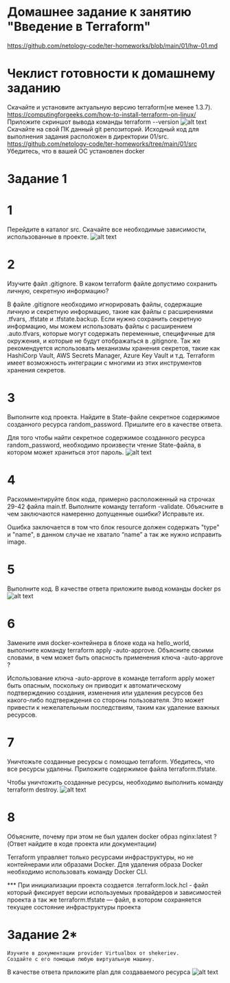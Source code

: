 # Домашнее задание к занятию "Введение в Terraform"
https://github.com/netology-code/ter-homeworks/blob/main/01/hw-01.md

# Чеклист готовности к домашнему заданию
Скачайте и установите актуальную версию terraform(не менее 1.3.7). 
https://computingforgeeks.com/how-to-install-terraform-on-linux/
Приложите скриншот вывода команды terraform --version
![alt text](https://github.com/EminChm/netology-homeworks-2023/blob/main/01.png)
Скачайте на свой ПК данный git репозиторий. Исходный код для выполнения задания расположен в директории 01/src.
https://github.com/netology-code/ter-homeworks/tree/main/01/src
Убедитесь, что в вашей ОС установлен docker

# Задание 1

# 1
Перейдите в каталог src. Скачайте все необходимые зависимости, использованные в проекте.
![alt text](https://github.com/EminChm/netology-homeworks-2023/blob/main/02.png)

# 2
Изучите файл .gitignore. В каком terraform файле допустимо сохранить личную, секретную информацию?

В файле .gitignore необходимо игнорировать файлы, содержащие личную и секретную информацию, такие как файлы с расширениями .tfvars, .tfstate и .tfstate.backup. Если нужно сохранить секретную информацию, мы можем использовать файлы с расширением .auto.tfvars, которые могут содержать переменные, специфичные для окружения, и которые не будут отображаться в .gitignore.
Так же рекомендуется использовать механизмы хранения секретов, такие как HashiCorp Vault, AWS Secrets Manager, Azure Key Vault и т.д. Terraform имеет возможность интеграции с многими из этих инструментов хранения секретов.

# 3
Выполните код проекта. Найдите в State-файле секретное содержимое созданного ресурса random_password. Пришлите его в качестве ответа.

Для того чтобы найти секретное содержимое созданного ресурса random_password, необходимо произвести чтение State-файла, в котором может храниться этот пароль. 
![alt text](https://github.com/EminChm/netology-homeworks-2023/blob/main/03.png)

# 4
Раскомментируйте блок кода, примерно расположенный на строчках 29-42 файла main.tf. Выполните команду terraform -validate. Объясните в чем заключаются намеренно допущенные ошибки? Исправьте их.

Ошибка заключается в том что блок resource должен содержать "type" и "name", в данном случае не хватало “name” а так же нужно исправить image.

# 5
Выполните код. В качестве ответа приложите вывод команды docker ps
![alt text](https://github.com/EminChm/netology-homeworks-2023/blob/main/04.png)

# 6
Замените имя docker-контейнера в блоке кода на hello_world, выполните команду terraform apply -auto-approve. Объясните своими словами, в чем может быть опасность применения ключа -auto-approve ?

Использование ключа -auto-approve в команде terraform apply может быть опасным, поскольку он приводит к автоматическому подтверждению создания, изменения или удаления ресурсов без какого-либо подтверждения со стороны пользователя. Это может привести к нежелательным последствиям, таким как удаление важных ресурсов.

# 7
Уничтожьте созданные ресурсы с помощью terraform. Убедитесь, что все ресурсы удалены. Приложите содержимое файла terraform.tfstate.

Чтобы уничтожить созданные ресурсы, необходимо выполнить команду terraform destroy. 
![alt text](https://github.com/EminChm/netology-homeworks-2023/blob/main/05.png)

# 8
Объясните, почему при этом не был удален docker образ nginx:latest ?(Ответ найдите в коде проекта или документации)

Terraform управляет только ресурсами инфраструктуры, но не контейнерами или образами Docker. Для удаления образа Docker необходимо использовать команду Docker CLI.

*** При инициализации проекта создается .terraform.lock.hcl - файл который фиксирует
версии используемых провайдеров и зависимостей проекта а так же terraform.tfstate — файл, в котором сохраняется текущее состояние
инфраструктуры проекта

# Задание 2*

    Изучите в документации provider Virtualbox от shekeriev.
    Создайте с его помощью любую виртуальную машину.

В качестве ответа приложите plan для создаваемого ресурса
![alt text](https://github.com/EminChm/netology-homeworks-2023/blob/main/06.png)
